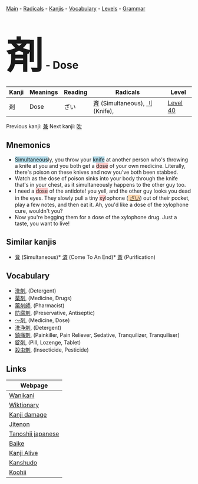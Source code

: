 <style> bigfont {font-size: 100px}</style>
[Main](../README.md) -
[Radicals](../radicals.md) -
[Kanjis](../kanjis.md) -
[Vocabulary](../vocabulary.md) -
[Levels](../levels.md) -
[Grammar](../grammar.md)
# <bigfont> 剤</bigfont> - Dose 

| Kanji | Meanings | Reading | Radicals | Level |
| --- | --- | --- | --- | --- |
| 剤 | Dose | ざい | [斉](../radicals/斉.md) (Simultaneous), [刂](../radicals/刂.md) (Knife),  | [Level 40](../levels/wk_level40.md) |

Previous kanji: [兼](兼.md) Next kanji: [吹](吹.md) 

## Mnemonics
 * <span style="background-color:#ADD8E6"> Simultaneous</span>ly, you throw your <span style="background-color:#ADD8E6"> knife</span> at another person who's throwing a knife at you and you both get a <span style="background-color:#ffcccb"> dose</span> of your own medicine. Literally, there's poison on these knives and now you've both been stabbed.
* Watch as the dose of poison sinks into your body through the knife that's in your chest, as it simultaneously happens to the other guy too.
* I need a <span style="background-color:#ffcccb"> dose</span> of the antidote! you yell, and the other guy looks you dead in the eyes. They slowly pull a tiny <span style="background-color:#ffcccb"> xy</span>lophone (<span style="background-color:#fed8b1"> [ざい](https://jisho.org/search/ざい)</span>) out of their pocket, play a few notes, and then eat it. Ah, you'd like a dose of the xylophone cure, wouldn't you?
* Now you're begging them for a dose of the xylophone drug. Just a taste, you want to live!


## Similar kanjis
 * [斉](斉.md) (Simultaneous)* [済](済.md) (Come To An End)* [斎](斎.md) (Purification)


## Vocabulary
 * [洗剤](../vocabulary/剤.md), (Detergent)
* [薬剤](../vocabulary/剤.md), (Medicine, Drugs)
* [薬剤師](../vocabulary/剤.md), (Pharmacist)
* [防腐剤](../vocabulary/剤.md), (Preservative, Antiseptic)
* [〜剤](../vocabulary/剤.md), (Medicine, Dose)
* [洗浄剤](../vocabulary/剤.md), (Detergent)
* [鎮痛剤](../vocabulary/剤.md), (Painkiller, Pain Reliever, Sedative, Tranquilizer, Tranquiliser)
* [錠剤](../vocabulary/剤.md), (Pill, Lozenge, Tablet)
* [殺虫剤](../vocabulary/剤.md), (Insecticide, Pesticide)



## Links 

| Webpage |
| --- |
| [Wanikani          ](https://www.wanikani.com/kanji/剤) |
| [Wiktionary        ](https://en.wiktionary.org/wiki/剤) |
| [Kanji damage      ](http://www.kanjidamage.com/kanji/search?utf8=✓&q=剤) |
| [Jitenon           ](https://jitenon.com/kanji/剤) |
| [Tanoshii japanese ](https://www.tanoshiijapanese.com/dictionary/kanji.cfm?k=剤) |
| [Baike             ](https://baike.baidu.com/item/剤) |
| [Kanji Alive       ](https://app.kanjialive.com/剤) |
| [Kanshudo          ](https://www.kanshudo.com/searchmn?q=剤) |
| [Koohii            ](https://kanji.koohii.com/study/kanji/剤) |
